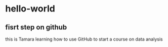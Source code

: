 # hello-world
fisrt step on github
---
this is Tamara learning how to use GitHub to start a course on data analysis


